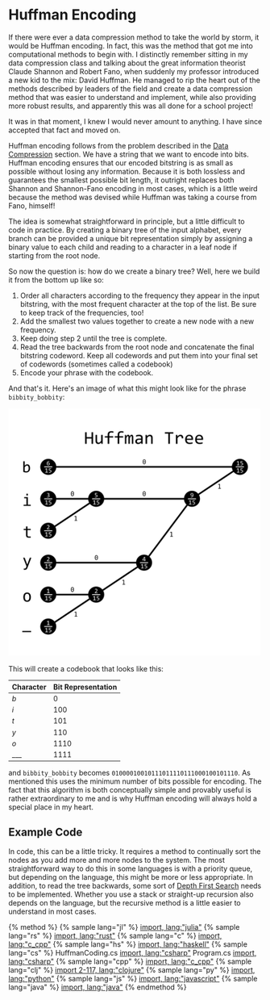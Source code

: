 # Huffman Encoding

If there were ever a data compression method to take the world by storm, it would be Huffman encoding.
In fact, this was the method that got me into computational methods to begin with.
I distinctly remember sitting in my data compression class and talking about the great information theorist Claude Shannon and Robert Fano, when suddenly my professor introduced a new kid to the mix: David Huffman.
He managed to rip the heart out of the methods described by leaders of the field and create a data compression method that was easier to understand and implement, while also providing more robust results, and apparently this was all done for a school project!

It was in that moment, I knew I would never amount to anything.
I have since accepted that fact and moved on.

Huffman encoding follows from the problem described in the [Data Compression](../../general/data_compression/data_compression.md) section.
We have a string that we want to encode into bits.
Huffman encoding ensures that our encoded bitstring is as small as possible without losing any information.
Because it is both lossless and guarantees the smallest possible bit length, it outright replaces both Shannon and Shannon-Fano encoding in most cases, which is a little weird because the method was devised while Huffman was taking a course from Fano, himself!

The idea is somewhat straightforward in principle, but a little difficult to code in practice.
By creating a binary tree of the input alphabet, every branch can be provided a unique bit representation simply by assigning a binary value to each child and reading to a character in a leaf node if starting from the root node.

So now the question is: how do we create a binary tree?
Well, here we build it from the bottom up like so:

1. Order all characters according to the frequency they appear in the input bitstring, with the most frequent character at the top of the list. Be sure to keep track of the frequencies, too!
2. Add the smallest two values together to create a new node with a new frequency.
3. Keep doing step 2 until the tree is complete.
4. Read the tree backwards from the root node and concatenate the final bitstring codeword. Keep all codewords and put them into your final set of codewords (sometimes called a codebook)
5. Encode your phrase with the codebook.

And that's it.
Here's an image of what this might look like for the phrase `bibbity_bobbity`:

<p>
    <img  class="center" src="res/huffman_tree.png" width="500" />
</p>

This will create a codebook that looks like this:

| Character | Bit Representation |
| --------- | ------------------ |
| _b_       | 0                  |
| _i_       | 100                |
| _t_       | 101                |
| _y_       | 110                |
| _o_       | 1110               |
| ___       | 1111               |

and `bibbity_bobbity` becomes `01000010010111011110111000100101110`.
As mentioned this uses the minimum number of bits possible for encoding.
The fact that this algorithm is both conceptually simple and provably useful is rather extraordinary to me and is why Huffman encoding will always hold a special place in my heart.

## Example Code
In code, this can be a little tricky. It requires a method to continually sort the nodes as you add more and more nodes to the system.
The most straightforward way to do this in some languages is with a priority queue, but depending on the language, this might be more or less appropriate.
In addition, to read the tree backwards, some sort of [Depth First Search](../tree_traversal/tree_traversal.md) needs to be implemented.
Whether you use a stack or straight-up recursion also depends on the language, but the recursive method is a little easier to understand in most cases.

{% method %}
{% sample lang="jl" %}
[import, lang:"julia"](code/julia/huffman.jl)
{% sample lang="rs" %}
[import, lang:"rust"](code/rust/huffman.rs)
{% sample lang="c" %}
[import, lang:"c_cpp"](code/c/huffman.c)
{% sample lang="hs" %}
[import, lang:"haskell"](code/haskell/huffman.hs)
{% sample lang="cs" %}
HuffmanCoding.cs
[import, lang:"csharp"](code/csharp/HuffmanCoding.cs)
Program.cs
[import, lang:"csharp"](code/csharp/Program.cs)
{% sample lang="cpp" %}
[import, lang:"c_cpp"](code/c++/huffman.cpp)
{% sample lang="clj" %}
[import 2-117, lang:"clojure"](code/clojure/huffman.clj)
{% sample lang="py" %}
[import, lang:"python"](code/python/huffman.py)
{% sample lang="js" %}
[import, lang:"javascript"](code/javascript/huffman.js)
{% sample lang="java" %}
[import, lang:"java"](code/java/huffman.java)
{% endmethod %}

<script>
MathJax.Hub.Queue(["Typeset",MathJax.Hub]);
</script>
$$
\newcommand{\d}{\mathrm{d}}
\newcommand{\bff}{\boldsymbol{f}}
\newcommand{\bfg}{\boldsymbol{g}}
\newcommand{\bfp}{\boldsymbol{p}}
\newcommand{\bfq}{\boldsymbol{q}}
\newcommand{\bfx}{\boldsymbol{x}}
\newcommand{\bfu}{\boldsymbol{u}}
\newcommand{\bfv}{\boldsymbol{v}}
\newcommand{\bfA}{\boldsymbol{A}}
\newcommand{\bfB}{\boldsymbol{B}}
\newcommand{\bfC}{\boldsymbol{C}}
\newcommand{\bfM}{\boldsymbol{M}}
\newcommand{\bfJ}{\boldsymbol{J}}
\newcommand{\bfR}{\boldsymbol{R}}
\newcommand{\bfT}{\boldsymbol{T}}
\newcommand{\bfomega}{\boldsymbol{\omega}}
\newcommand{\bftau}{\boldsymbol{\tau}}
$$

